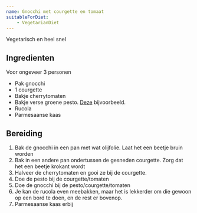 ```yaml
---
name: Gnocchi met courgette en tomaat
suitableForDiet: 
    - VegetarianDiet
---
```


Vegetarisch en heel snel

## Ingredienten

Voor ongeveer 3 personen

- Pak gnocchi
- 1 courgette
- Bakje cherrytomaten
- Bakje verse groene pesto. [Deze](https://www.ah.nl/producten2/product/wi160917/ah-verse-pesto-groen) bijvoorbeeld.
- Rucola
- Parmesaanse kaas

## Bereiding

1. Bak de gnocchi in een pan met wat olijfolie. Laat het een beetje bruin worden
2. Bak in een andere pan ondertussen de gesneden courgette. Zorg dat het een beetje krokant wordt
3. Halveer de cherrytomaten en gooi ze bij de courgette.
4. Doe de pesto bij de courgette/tomaten
5. Doe de gnocchi bij de pesto/courgette/tomaten
6. Je kan de rucola even meebakken, maar het is lekkerder om die gewoon op een bord te doen, en de rest er bovenop.
7. Parmesaanse kaas erbij
